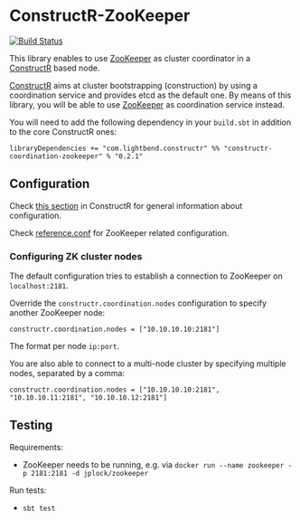 # ConstructR-ZooKeeper #
[![Build Status](https://travis-ci.org/typesafehub/constructr-zookeeper.svg?branch=master)](https://travis-ci.org/typesafehub/constructr-zookeeper)

This library enables to use [ZooKeeper](https://zookeeper.apache.org/) as cluster coordinator in a [ConstructR](https://github.com/hseeberger/constructr) based node.

[ConstructR](https://github.com/hseeberger/constructr) aims at cluster bootstrapping (construction) by using a coordination service and provides etcd as the default one. By means of this library, you will be able to use [ZooKeeper](https://zookeeper.apache.org/) as coordination service instead.

You will need to add the following dependency in your `build.sbt` in addition to the core ConstructR ones:

```
libraryDependencies += "com.lightbend.constructr" %% "constructr-coordination-zookeeper" % "0.2.1"
```


## Configuration ##

Check [this section](https://github.com/hseeberger/constructr#coordination) in ConstructR for general information about configuration.

Check [reference.conf](constructr-coordination-zookeeper/src/main/resources/reference.conf) for ZooKeeper related configuration.

### Configuring ZK cluster nodes ###

The default configuration tries to establish a connection to ZooKeeper on `localhost:2181`.

Override the `constructr.coordination.nodes` configuration to specify another ZooKeeper node:

```
constructr.coordination.nodes = ["10.10.10.10:2181"]
```

The format per node `ip:port`.

You are also able to connect to a multi-node cluster by specifying multiple nodes, separated by a comma:

```
constructr.coordination.nodes = ["10.10.10.10:2181", "10.10.10.11:2181", "10.10.10.12:2181"]
```

## Testing

Requirements:
  - ZooKeeper needs to be running, e.g. via `docker run --name zookeeper -p 2181:2181 -d jplock/zookeeper`

Run tests:
  - `sbt test`
